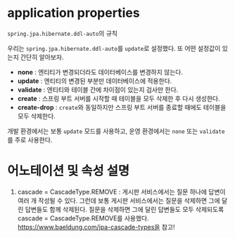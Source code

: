 # application properties
`spring.jpa.hibernate.ddl-auto`의 규칙

우리는 `spring.jpa.hibernate.ddl-auto`를 `update`로 설정했다. 또 어떤 설정값이 있는지 간단히 알아보자.

- **none** : 엔티티가 변경되더라도 데이터베이스를 변경하지 않는다.
- **update** : 엔티티의 변경된 부분만 데이터베이스에 적용한다.
- **validate** : 엔티티와 테이블 간에 차이점이 있는지 검사만 한다.
- **create** : 스프링 부트 서버를 시작할 때 테이블을 모두 삭제한 후 다시 생성한다.
- **create-drop** : `create`와 동일하지만 스프링 부트 서버를 종료할 때에도 테이블을 모두 삭제한다.

개발 환경에서는 보통 `update` 모드를 사용하고, 운영 환경에서는 `none` 또는 `validate`를 주로 사용한다.

# 어노테이션 및 속성 설명
1. cascade = CascadeType.REMOVE
: 게시판 서비스에서는 질문 하나에 답변이 여러 개 작성될 수 있다. 그런데 보통 게시판 서비스에서는 질문을 삭제하면 그에 달린 답변들도 함께 삭제된다. 질문을 삭제하면 그에 달린 답변들도 모두 삭제되도록 cascade = CascadeType.REMOVE를 사용했다. https://www.baeldung.com/jpa-cascade-types을 참고!

